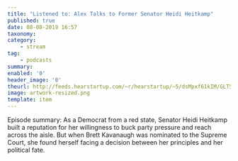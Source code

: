 ```yaml
---
title: "Listened to: Alex Talks to Former Senator Heidi Heitkamp"
published: true
date: 08-08-2019 16:57
taxonomy:
category:
	- stream
tag:
	- podcasts
summary:
enabled: '0'
header_image: '0'
theurl: http://feeds.hearstartup.com/~r/hearstartup/~5/dsMpxf61kIM/GLT5349418915.mp3
image: artwork-resized.png
template: item
---
```

 
Episode summary: As a Democrat from a red state, Senator Heidi Heitkamp built a reputation for her willingness to buck party pressure and reach across the aisle. But when Brett Kavanaugh was nominated to the Supreme Court, she found herself facing a decision between her principles and her political fate.
